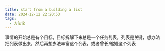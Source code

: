 ```yaml
---
title: start from a building a list
date: 2024-12-12 22:20:53
tags:
  - 方法论
---
```


事情的开始总是有个目标，目标拆解下来总是一个任务列表，列表是关键，想办法把列表做出来，然后再想办法丰富这个列表，或者曾长/缩短这个列表
